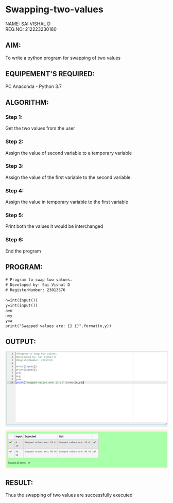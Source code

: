# Swapping-two-values
NAME: SAI VISHAL D<BR>
REG.NO: 212223230180
## AIM:
To write a python program for swapping of two values
## EQUIPEMENT'S REQUIRED: 
PC
Anaconda - Python 3.7
## ALGORITHM: 
### Step 1:
Get the two values from the user
### Step 2: 
Assign the value of second variable to a temporary variable 
### Step 3: 
Assign the value of the first variable to the second variable.
### Step 4:  
Assign the value in temporary variable to the first variable
### Step 5: 
Print both the values it would be interchanged
### Step 6: 
End the program
## PROGRAM:
``````
# Program to swap two values.
# Developed by: Sai Vishal D 
# RegisterNumber: 23013576

n=int(input())
y=int(input())
a=n
n=y
y=a
print("Swapped values are: {} {}".format(n,y)) 
``````

## OUTPUT:
![Alt text](<Screenshot 2023-10-20 093458.png>)

## RESULT:
Thus the swapping of two values are successfully executed



